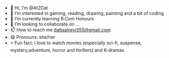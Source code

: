 - 👋 Hi, I’m @At2Dat
- 👀 I’m interested in gaming, reading, drawing, painting and a bit of coding
- 🌱 I’m currently learning B.Com Honours 
- 💞️ I’m looking to collaborate on ...
- 📫 How to reach me dattaatreyi355@gmail.com
- 😄 Pronouns: she/her
- ⚡ Fun fact: I love to watch movies (especially sci-fi, suspense, mystery,adventure, horror and thrillers) and K-dramas

<!---
At2Dat/At2Dat is a ✨ special ✨ repository because its `README.md` (this file) appears on your GitHub profile.
You can click the Preview link to take a look at your changes.
--->
